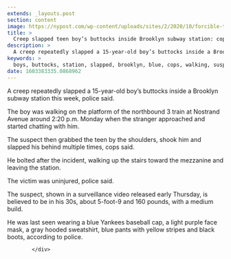 ```yaml
--- 
extends: _layouts.post 
section: content 
image: https://nypost.com/wp-content/uploads/sites/2/2020/10/forcible-touching.jpg?quality=90&strip=all&w=1200 
title: > 
  Creep slapped teen boy’s buttocks inside Brooklyn subway station: cops 
description: > 
  A creep repeatedly slapped a 15-year-old boy’s buttocks inside a Brooklyn subway station this week, police said.The suspect then grabbed the teen by the shoulders, shook him and slapped his behind multiple times, cops said.He bolted after the incident, walking up the stairs toward the mezzanine and leaving the station.The suspect, shown in a surveillance video released early Thursday, is believed to be in his 30s, about 5-foot-9 and 160 pounds, with a medium build.He was last seen wearing a blue Yankees baseball cap, a light purple face mask, a gray hooded sweatshirt, blue pants with yellow stripes and black boots, according to police. 
keywords: > 
  boys, buttocks, station, slapped, brooklyn, blue, cops, walking, suspect, yankees, saidthe, inside, week, creep, wearing, video, teen, yellow, subway 
date: 1603383335.0868962 
--- 
```

<div><p>A creep repeatedly slapped a 15-year-old boy&#8217;s buttocks inside a Brooklyn subway station this week, police said.</p>
<p>The boy was walking on the platform of the northbound 3 train at Nostrand Avenue around 2:20 p.m. Monday when the stranger approached and started chatting with him.</p>
<p>The suspect then grabbed the teen by the shoulders, shook him and slapped his behind multiple times, cops said.</p>
<p>He bolted after the incident, walking up the stairs toward the mezzanine and leaving the station.</p>
<p>The victim was uninjured, police said.</p>
<p>The suspect, shown in a surveillance video released early Thursday, is believed to be in his 30s, about 5-foot-9 and 160 pounds, with a medium build.</p>
<p>He was last seen wearing a blue Yankees baseball cap, a light purple face mask, a gray hooded sweatshirt, blue pants with yellow stripes and black boots, according to police.</p>
 
			</div>